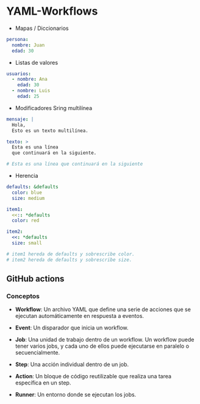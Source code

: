 # YAML-Workflows

- Mapas / Diccionarios

```yaml
persona:
  nombre: Juan
  edad: 30
```

- Listas de valores

```yml
usuarios:
  - nombre: Ana
    edad: 30
  - nombre: Luis
    edad: 25
```

- Modificadores Sring multilínea
```yml
mensaje: |
  Hola,
  Esto es un texto multilínea.
```

```yml
texto: >
  Esta es una línea
  que continuará en la siguiente.

# Esta es una línea que continuará en la siguiente
```

- Herencia
```yml
defaults: &defaults
  color: blue
  size: medium

item1:
  <<:: *defaults
  color: red

item2:
  <<: *defaults
  size: small

# item1 hereda de defaults y sobrescribe color.
# item2 hereda de defaults y sobrescribe size.
```


## GitHub actions
### Conceptos

- **Workflow**: Un archivo YAML que define una serie de acciones que se ejecutan automáticamente en respuesta a eventos.

- **Event**: Un disparador que inicia un workflow.

- **Job**: Una unidad de trabajo dentro de un workflow. Un workflow puede tener varios jobs, y cada uno de ellos puede ejecutarse en paralelo o secuencialmente.

- **Step**: Una acción individual dentro de un job.

- **Action**: Un bloque de código reutilizable que realiza una tarea específica en un step.

- **Runner**: Un entorno donde se ejecutan los jobs.